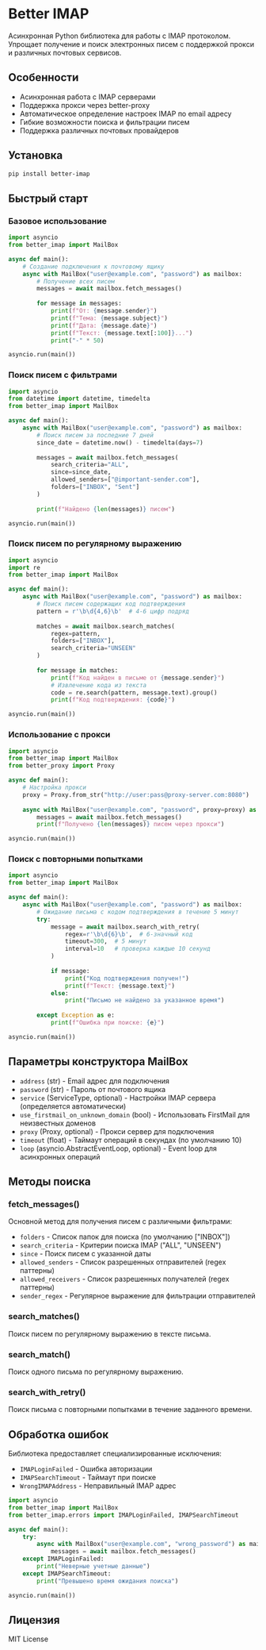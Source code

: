 # Better IMAP

Асинхронная Python библиотека для работы с IMAP протоколом. Упрощает получение и поиск электронных писем с поддержкой прокси и различных почтовых сервисов.

## Особенности

- Асинхронная работа с IMAP серверами
- Поддержка прокси через better-proxy
- Автоматическое определение настроек IMAP по email адресу
- Гибкие возможности поиска и фильтрации писем
- Поддержка различных почтовых провайдеров

## Установка

```bash
pip install better-imap
```

## Быстрый старт

### Базовое использование

```python
import asyncio
from better_imap import MailBox

async def main():
    # Создание подключения к почтовому ящику
    async with MailBox("user@example.com", "password") as mailbox:
        # Получение всех писем
        messages = await mailbox.fetch_messages()
        
        for message in messages:
            print(f"От: {message.sender}")
            print(f"Тема: {message.subject}")
            print(f"Дата: {message.date}")
            print(f"Текст: {message.text[:100]}...")
            print("-" * 50)

asyncio.run(main())
```

### Поиск писем с фильтрами

```python
import asyncio
from datetime import datetime, timedelta
from better_imap import MailBox

async def main():
    async with MailBox("user@example.com", "password") as mailbox:
        # Поиск писем за последние 7 дней
        since_date = datetime.now() - timedelta(days=7)
        
        messages = await mailbox.fetch_messages(
            search_criteria="ALL",
            since=since_date,
            allowed_senders=["@important-sender.com"],
            folders=["INBOX", "Sent"]
        )
        
        print(f"Найдено {len(messages)} писем")

asyncio.run(main())
```

### Поиск писем по регулярному выражению

```python
import asyncio
import re
from better_imap import MailBox

async def main():
    async with MailBox("user@example.com", "password") as mailbox:
        # Поиск писем содержащих код подтверждения
        pattern = r'\b\d{4,6}\b'  # 4-6 цифр подряд
        
        matches = await mailbox.search_matches(
            regex=pattern,
            folders=["INBOX"],
            search_criteria="UNSEEN"
        )
        
        for message in matches:
            print(f"Код найден в письме от {message.sender}")
            # Извлечение кода из текста
            code = re.search(pattern, message.text).group()
            print(f"Код подтверждения: {code}")

asyncio.run(main())
```

### Использование с прокси

```python
import asyncio
from better_imap import MailBox
from better_proxy import Proxy

async def main():
    # Настройка прокси
    proxy = Proxy.from_str("http://user:pass@proxy-server.com:8080")
    
    async with MailBox("user@example.com", "password", proxy=proxy) as mailbox:
        messages = await mailbox.fetch_messages()
        print(f"Получено {len(messages)} писем через прокси")

asyncio.run(main())
```

### Поиск с повторными попытками

```python
import asyncio
from better_imap import MailBox

async def main():
    async with MailBox("user@example.com", "password") as mailbox:
        # Ожидание письма с кодом подтверждения в течение 5 минут
        try:
            message = await mailbox.search_with_retry(
                regex=r'\b\d{6}\b',  # 6-значный код
                timeout=300,  # 5 минут
                interval=10   # проверка каждые 10 секунд
            )
            
            if message:
                print("Код подтверждения получен!")
                print(f"Текст: {message.text}")
            else:
                print("Письмо не найдено за указанное время")
                
        except Exception as e:
            print(f"Ошибка при поиске: {e}")

asyncio.run(main())
```

## Параметры конструктора MailBox

- `address` (str) - Email адрес для подключения
- `password` (str) - Пароль от почтового ящика
- `service` (ServiceType, optional) - Настройки IMAP сервера (определяется автоматически)
- `use_firstmail_on_unknown_domain` (bool) - Использовать FirstMail для неизвестных доменов
- `proxy` (Proxy, optional) - Прокси сервер для подключения
- `timeout` (float) - Таймаут операций в секундах (по умолчанию 10)
- `loop` (asyncio.AbstractEventLoop, optional) - Event loop для асинхронных операций

## Методы поиска

### fetch_messages()

Основной метод для получения писем с различными фильтрами:

- `folders` - Список папок для поиска (по умолчанию ["INBOX"])
- `search_criteria` - Критерии поиска IMAP ("ALL", "UNSEEN")
- `since` - Поиск писем с указанной даты
- `allowed_senders` - Список разрешенных отправителей (regex паттерны)
- `allowed_receivers` - Список разрешенных получателей (regex паттерны)
- `sender_regex` - Регулярное выражение для фильтрации отправителей

### search_matches()

Поиск писем по регулярному выражению в тексте письма.

### search_match()

Поиск одного письма по регулярному выражению.

### search_with_retry()

Поиск письма с повторными попытками в течение заданного времени.

## Обработка ошибок

Библиотека предоставляет специализированные исключения:

- `IMAPLoginFailed` - Ошибка авторизации
- `IMAPSearchTimeout` - Таймаут при поиске
- `WrongIMAPAddress` - Неправильный IMAP адрес

```python
import asyncio
from better_imap import MailBox
from better_imap.errors import IMAPLoginFailed, IMAPSearchTimeout

async def main():
    try:
        async with MailBox("user@example.com", "wrong_password") as mailbox:
            messages = await mailbox.fetch_messages()
    except IMAPLoginFailed:
        print("Неверные учетные данные")
    except IMAPSearchTimeout:
        print("Превышено время ожидания поиска")

asyncio.run(main())
```

## Лицензия

MIT License